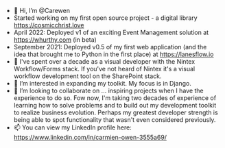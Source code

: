 - 👋 Hi, I’m @Carewen
- Started working on my first open source project - a digital library https://cosmicchrist.love
- April 2022: Deployed v1 of an exciting Event Management solution at https://whurthy.com (in beta)
- September 2021: Deployed v0.5 of my first web application (and the idea that brought me to Python in the first place) at https://lanesflow.io
- 👀 I've spent over a decade as a visual developer with the Nintex Workflow/Forms stack. If you've not heard of Nintex
it's a visual workflow development tool on the SharePoint stack. 
- 🌱 I’m interested in expanding my toolkit. My focus is in Django.
- 💞️ I’m looking to collaborate on ... inspiring projects when I have the experience to do so. Fow now, I'm taking two decades of experience of learning how to solve 
problems and to build out my development toolkit to realize business evolution. Perhaps my greatest developer strength is being able to spot functionality that wasn't even considered previously.
- 📫 You can view my LinkedIn profile here: https://www.linkedin.com/in/carmien-owen-3555a69/

<!---
Carewen/Carewen is a ✨ special ✨ repository because its `README.md` (this file) appears on your GitHub profile.
You can click the Preview link to take a look at your changes.
--->
